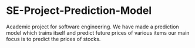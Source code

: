 # SE-Project-Prediction-Model
Academic project for software engineering. We have made a prediction model which trains itself and predict future prices of various items our main focus is to predict the prices of stocks.

